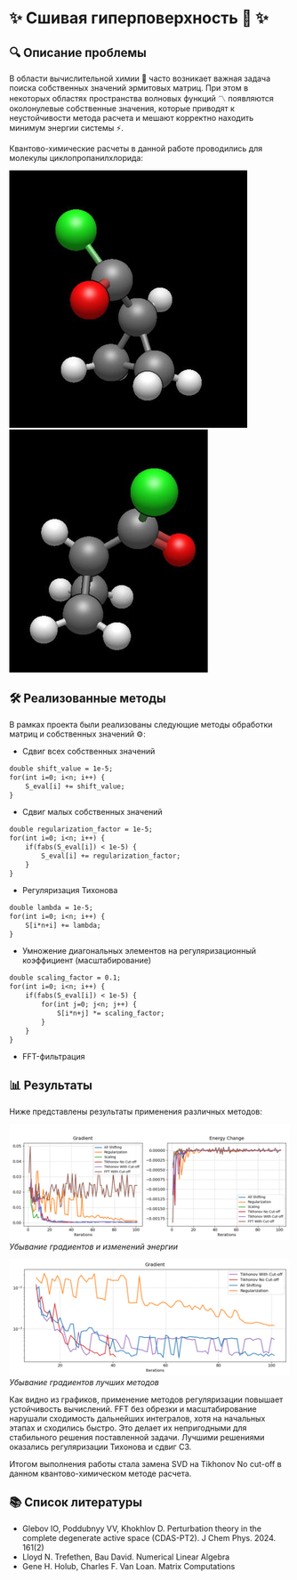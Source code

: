 # ✨ Сшивая гиперповерхность 🧮 ✨
## 🔍 Описание проблемы 

В области вычислительной химии 🧪 часто возникает важная задача поиска собственных значений эрмитовых матриц. При этом в некоторых областях пространства волновых функций 〽️ появляются околонулевые собственные значения, которые приводят к неустойчивости метода расчета и мешают корректно находить минимум энергии системы ⚡️.

Квантово-химические расчеты в данной работе проводились для молекулы циклопропанилхлорида:

![](plots/ml1.jpg) ![](plots/ml2.jpg)


## 🛠️ Реализованные методы 

В рамках проекта были реализованы следующие методы обработки матриц и собственных значений ⚙️:

- Сдвиг всех собственных значений 
```
double shift_value = 1e-5;
for(int i=0; i<n; i++) {
    S_eval[i] += shift_value; 
}
```

- Сдвиг малых собственных значений
```
double regularization_factor = 1e-5;
for(int i=0; i<n; i++) {
    if(fabs(S_eval[i]) < 1e-5) {
        S_eval[i] += regularization_factor; 
    }
}
```

- Регуляризация Тихонова 
```
double lambda = 1e-5;
for(int i=0; i<n; i++) {
    S[i*n+i] += lambda; 
}
```

- Умножение диагональных элементов на регуляризационный коэффициент (масштабирование)
```
double scaling_factor = 0.1;
for(int i=0; i<n; i++) {
    if(fabs(S_eval[i]) < 1e-5) {
        for(int j=0; j<n; j++) {
            S[i*n+j] *= scaling_factor; 
        }
    }
}
```

- FFT-фильтрация 

## 📊 Результаты 

Ниже представлены результаты применения различных методов:

![](plots/our_methods.png)
*Убывание градиентов и изменений энергии*

![](plots/selected_methods.png) 
*Убывание градиентов лучших методов*


Как видно из графиков, применение методов регуляризации повышает устойчивость вычислений. FFT без обрезки и масштабирование нарушали сходимость дальнейших интегралов, хотя на начальных этапах и сходились быстро. Это делает их непригодными для стабильного решения поставленной задачи. Лучшими решениями оказались регуляризации Тихонова и сдвиг СЗ.

Итогом выполнения работы стала замена SVD на Tikhonov No cut-off в данном квантово-химическом методе расчета.


## 📚 Список литературы 

- Glebov IO, Poddubnyy VV, Khokhlov D. Perturbation theory in the complete degenerate active space (CDAS-PT2). J Chem Phys. 2024. 161(2)
- Lloyd N. Trefethen, Bau David. Numerical Linear Algebra
- Gene H. Holub, Charles F. Van Loan. Matrix Computations
